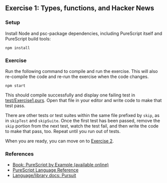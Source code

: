 ## Exercise 1: Types, functions, and Hacker News

### Setup

Install Node and psc-package dependencies, including PureScript itself and PureScript build tools:

```
npm install
```

### Exercise

Run the following command to compile and run the exercise. This will also re-compile the code and re-run the exercise when the code changes.

```
npm start
```

This should compile successfully and display one failing test in [test/Exercise1.purs](test/Exercise1.purs). Open that file in your editor and write code to make that test pass.

There are other tests or test suites within the same file prefixed by `skip`, as in `skipTest` and `skipSuite`. Once the first test has been passed, remove the `skip` portion from the next test, watch the test fail, and then write the code to make that pass, too. Repeat until you run out of tests.

When you are ready, you can move on to [Exercise 2](../exercise2/README.md).

### References

* [Book: PureScript by Example (available online)](https://leanpub.com/purescript/read)
* [PureScript Language Reference](https://github.com/purescript/documentation/blob/master/language/README.md)
* [Language/library docs: Pursuit](https://pursuit.purescript.org/)